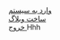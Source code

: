 
<a href="#">
وارد به سیستم 
</a>
<br>
<a href="#">
ساخت وبلاگ 
</a>
<br>
<a href="https://www.google.com/">
خروج 
</a>
Hhh
